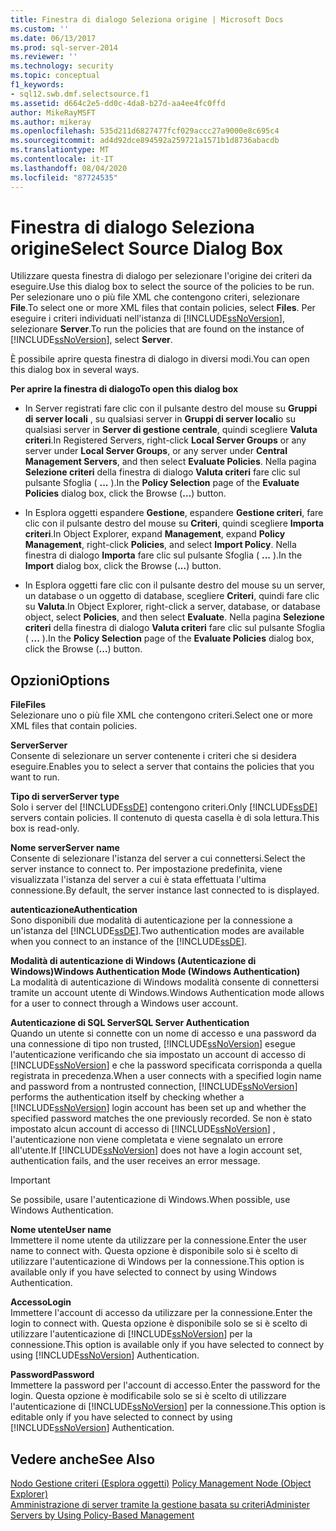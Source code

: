 ```yaml
---
title: Finestra di dialogo Seleziona origine | Microsoft Docs
ms.custom: ''
ms.date: 06/13/2017
ms.prod: sql-server-2014
ms.reviewer: ''
ms.technology: security
ms.topic: conceptual
f1_keywords:
- sql12.swb.dmf.selectsource.f1
ms.assetid: d664c2e5-dd0c-4da8-b27d-aa4ee4fc0ffd
author: MikeRayMSFT
ms.author: mikeray
ms.openlocfilehash: 535d211d6827477fcf029accc27a9000e8c695c4
ms.sourcegitcommit: ad4d92dce894592a259721a1571b1d8736abacdb
ms.translationtype: MT
ms.contentlocale: it-IT
ms.lasthandoff: 08/04/2020
ms.locfileid: "87724535"
---
```

# <a name="select-source-dialog-box"></a><span data-ttu-id="a1c5d-102">Finestra di dialogo Seleziona origine</span><span class="sxs-lookup"><span data-stu-id="a1c5d-102">Select Source Dialog Box</span></span>
  <span data-ttu-id="a1c5d-103">Utilizzare questa finestra di dialogo per selezionare l'origine dei criteri da eseguire.</span><span class="sxs-lookup"><span data-stu-id="a1c5d-103">Use this dialog box to select the source of the policies to be run.</span></span> <span data-ttu-id="a1c5d-104">Per selezionare uno o più file XML che contengono criteri, selezionare **File**.</span><span class="sxs-lookup"><span data-stu-id="a1c5d-104">To select one or more XML files that contain policies, select **Files**.</span></span> <span data-ttu-id="a1c5d-105">Per eseguire i criteri individuati nell'istanza di [!INCLUDE[ssNoVersion](../../includes/ssnoversion-md.md)], selezionare **Server**.</span><span class="sxs-lookup"><span data-stu-id="a1c5d-105">To run the policies that are found on the instance of [!INCLUDE[ssNoVersion](../../includes/ssnoversion-md.md)], select **Server**.</span></span>  
  
 <span data-ttu-id="a1c5d-106">È possibile aprire questa finestra di dialogo in diversi modi.</span><span class="sxs-lookup"><span data-stu-id="a1c5d-106">You can open this dialog box in several ways.</span></span>  
  
 <span data-ttu-id="a1c5d-107">**Per aprire la finestra di dialogo**</span><span class="sxs-lookup"><span data-stu-id="a1c5d-107">**To open this dialog box**</span></span>  
  
-   <span data-ttu-id="a1c5d-108">In Server registrati fare clic con il pulsante destro del mouse su **Gruppi di server locali** , su qualsiasi server in **Gruppi di server locali**o su qualsiasi server in **Server di gestione centrale**, quindi scegliere **Valuta criteri**.</span><span class="sxs-lookup"><span data-stu-id="a1c5d-108">In Registered Servers, right-click **Local Server Groups** or any server under **Local Server Groups**, or any server under **Central Management Servers**, and then select **Evaluate Policies**.</span></span> <span data-ttu-id="a1c5d-109">Nella pagina **Selezione criteri** della finestra di dialogo **Valuta criteri** fare clic sul pulsante Sfoglia ( **...** ).</span><span class="sxs-lookup"><span data-stu-id="a1c5d-109">In the **Policy Selection** page of the **Evaluate Policies** dialog box, click the Browse (**...**) button.</span></span>  
  
-   <span data-ttu-id="a1c5d-110">In Esplora oggetti espandere **Gestione**, espandere **Gestione criteri**, fare clic con il pulsante destro del mouse su **Criteri**, quindi scegliere **Importa criteri**.</span><span class="sxs-lookup"><span data-stu-id="a1c5d-110">In Object Explorer, expand **Management**, expand **Policy Management**, right-click **Policies**, and select **Import Policy**.</span></span> <span data-ttu-id="a1c5d-111">Nella finestra di dialogo **Importa** fare clic sul pulsante Sfoglia ( **...** ).</span><span class="sxs-lookup"><span data-stu-id="a1c5d-111">In the **Import** dialog box, click the Browse (**...**) button.</span></span>  
  
-   <span data-ttu-id="a1c5d-112">In Esplora oggetti fare clic con il pulsante destro del mouse su un server, un database o un oggetto di database, scegliere **Criteri**, quindi fare clic su **Valuta**.</span><span class="sxs-lookup"><span data-stu-id="a1c5d-112">In Object Explorer, right-click a server, database, or database object, select **Policies**, and then select **Evaluate**.</span></span> <span data-ttu-id="a1c5d-113">Nella pagina **Selezione criteri** della finestra di dialogo **Valuta criteri** fare clic sul pulsante Sfoglia ( **...** ).</span><span class="sxs-lookup"><span data-stu-id="a1c5d-113">In the **Policy Selection** page of the **Evaluate Policies** dialog box, click the Browse (**...**) button.</span></span>  
  
## <a name="options"></a><span data-ttu-id="a1c5d-114">Opzioni</span><span class="sxs-lookup"><span data-stu-id="a1c5d-114">Options</span></span>  
 <span data-ttu-id="a1c5d-115">**File**</span><span class="sxs-lookup"><span data-stu-id="a1c5d-115">**Files**</span></span>  
 <span data-ttu-id="a1c5d-116">Selezionare uno o più file XML che contengono criteri.</span><span class="sxs-lookup"><span data-stu-id="a1c5d-116">Select one or more XML files that contain policies.</span></span>  
  
 <span data-ttu-id="a1c5d-117">**Server**</span><span class="sxs-lookup"><span data-stu-id="a1c5d-117">**Server**</span></span>  
 <span data-ttu-id="a1c5d-118">Consente di selezionare un server contenente i criteri che si desidera eseguire.</span><span class="sxs-lookup"><span data-stu-id="a1c5d-118">Enables you to select a server that contains the policies that you want to run.</span></span>  
  
 <span data-ttu-id="a1c5d-119">**Tipo di server**</span><span class="sxs-lookup"><span data-stu-id="a1c5d-119">**Server type**</span></span>  
 <span data-ttu-id="a1c5d-120">Solo i server del [!INCLUDE[ssDE](../../includes/ssde-md.md)] contengono criteri.</span><span class="sxs-lookup"><span data-stu-id="a1c5d-120">Only [!INCLUDE[ssDE](../../includes/ssde-md.md)] servers contain policies.</span></span> <span data-ttu-id="a1c5d-121">Il contenuto di questa casella è di sola lettura.</span><span class="sxs-lookup"><span data-stu-id="a1c5d-121">This box is read-only.</span></span>  
  
 <span data-ttu-id="a1c5d-122">**Nome server**</span><span class="sxs-lookup"><span data-stu-id="a1c5d-122">**Server name**</span></span>  
 <span data-ttu-id="a1c5d-123">Consente di selezionare l'istanza del server a cui connettersi.</span><span class="sxs-lookup"><span data-stu-id="a1c5d-123">Select the server instance to connect to.</span></span> <span data-ttu-id="a1c5d-124">Per impostazione predefinita, viene visualizzata l'istanza del server a cui è stata effettuata l'ultima connessione.</span><span class="sxs-lookup"><span data-stu-id="a1c5d-124">By default, the server instance last connected to is displayed.</span></span>  
  
 <span data-ttu-id="a1c5d-125">**autenticazione**</span><span class="sxs-lookup"><span data-stu-id="a1c5d-125">**Authentication**</span></span>  
 <span data-ttu-id="a1c5d-126">Sono disponibili due modalità di autenticazione per la connessione a un'istanza del [!INCLUDE[ssDE](../../includes/ssde-md.md)].</span><span class="sxs-lookup"><span data-stu-id="a1c5d-126">Two authentication modes are available when you connect to an instance of the [!INCLUDE[ssDE](../../includes/ssde-md.md)].</span></span>  
  
 <span data-ttu-id="a1c5d-127">**Modalità di autenticazione di Windows (Autenticazione di Windows)**</span><span class="sxs-lookup"><span data-stu-id="a1c5d-127">**Windows Authentication Mode (Windows Authentication)**</span></span>  
 <span data-ttu-id="a1c5d-128">La modalità di autenticazione di Windows modalità consente di connettersi tramite un account utente di Windows.</span><span class="sxs-lookup"><span data-stu-id="a1c5d-128">Windows Authentication mode allows for a user to connect through a Windows user account.</span></span>  
  
 <span data-ttu-id="a1c5d-129">**Autenticazione di SQL Server**</span><span class="sxs-lookup"><span data-stu-id="a1c5d-129">**SQL Server Authentication**</span></span>  
 <span data-ttu-id="a1c5d-130">Quando un utente si connette con un nome di accesso e una password da una connessione di tipo non trusted, [!INCLUDE[ssNoVersion](../../includes/ssnoversion-md.md)] esegue l'autenticazione verificando che sia impostato un account di accesso di [!INCLUDE[ssNoVersion](../../includes/ssnoversion-md.md)] e che la password specificata corrisponda a quella registrata in precedenza.</span><span class="sxs-lookup"><span data-stu-id="a1c5d-130">When a user connects with a specified login name and password from a nontrusted connection, [!INCLUDE[ssNoVersion](../../includes/ssnoversion-md.md)] performs the authentication itself by checking whether a [!INCLUDE[ssNoVersion](../../includes/ssnoversion-md.md)] login account has been set up and whether the specified password matches the one previously recorded.</span></span> <span data-ttu-id="a1c5d-131">Se non è stato impostato alcun account di accesso di [!INCLUDE[ssNoVersion](../../includes/ssnoversion-md.md)] , l'autenticazione non viene completata e viene segnalato un errore all'utente.</span><span class="sxs-lookup"><span data-stu-id="a1c5d-131">If [!INCLUDE[ssNoVersion](../../includes/ssnoversion-md.md)] does not have a login account set, authentication fails, and the user receives an error message.</span></span>  
  
> [!IMPORTANT]  
>  <span data-ttu-id="a1c5d-132">Se possibile, usare l'autenticazione di Windows.</span><span class="sxs-lookup"><span data-stu-id="a1c5d-132">When possible, use Windows Authentication.</span></span>  
  
 <span data-ttu-id="a1c5d-133">**Nome utente**</span><span class="sxs-lookup"><span data-stu-id="a1c5d-133">**User name**</span></span>  
 <span data-ttu-id="a1c5d-134">Immettere il nome utente da utilizzare per la connessione.</span><span class="sxs-lookup"><span data-stu-id="a1c5d-134">Enter the user name to connect with.</span></span> <span data-ttu-id="a1c5d-135">Questa opzione è disponibile solo si è scelto di utilizzare l'autenticazione di Windows per la connessione.</span><span class="sxs-lookup"><span data-stu-id="a1c5d-135">This option is available only if you have selected to connect by using Windows Authentication.</span></span>  
  
 <span data-ttu-id="a1c5d-136">**Accesso**</span><span class="sxs-lookup"><span data-stu-id="a1c5d-136">**Login**</span></span>  
 <span data-ttu-id="a1c5d-137">Immettere l'account di accesso da utilizzare per la connessione.</span><span class="sxs-lookup"><span data-stu-id="a1c5d-137">Enter the login to connect with.</span></span> <span data-ttu-id="a1c5d-138">Questa opzione è disponibile solo se si è scelto di utilizzare l'autenticazione di [!INCLUDE[ssNoVersion](../../includes/ssnoversion-md.md)] per la connessione.</span><span class="sxs-lookup"><span data-stu-id="a1c5d-138">This option is available only if you have selected to connect by using [!INCLUDE[ssNoVersion](../../includes/ssnoversion-md.md)] Authentication.</span></span>  
  
 <span data-ttu-id="a1c5d-139">**Password**</span><span class="sxs-lookup"><span data-stu-id="a1c5d-139">**Password**</span></span>  
 <span data-ttu-id="a1c5d-140">Immettere la password per l'account di accesso.</span><span class="sxs-lookup"><span data-stu-id="a1c5d-140">Enter the password for the login.</span></span> <span data-ttu-id="a1c5d-141">Questa opzione è modificabile solo se si è scelto di utilizzare l'autenticazione di [!INCLUDE[ssNoVersion](../../includes/ssnoversion-md.md)] per la connessione.</span><span class="sxs-lookup"><span data-stu-id="a1c5d-141">This option is editable only if you have selected to connect by using [!INCLUDE[ssNoVersion](../../includes/ssnoversion-md.md)] Authentication.</span></span>  
  
## <a name="see-also"></a><span data-ttu-id="a1c5d-142">Vedere anche</span><span class="sxs-lookup"><span data-stu-id="a1c5d-142">See Also</span></span>  
 <span data-ttu-id="a1c5d-143">[Nodo Gestione criteri &#40;Esplora oggetti&#41;](../../ssms/object/object-explorer.md) </span><span class="sxs-lookup"><span data-stu-id="a1c5d-143">[Policy Management Node &#40;Object Explorer&#41;](../../ssms/object/object-explorer.md) </span></span>  
 [<span data-ttu-id="a1c5d-144">Amministrazione di server tramite la gestione basata su criteri</span><span class="sxs-lookup"><span data-stu-id="a1c5d-144">Administer Servers by Using Policy-Based Management</span></span>](administer-servers-by-using-policy-based-management.md)  
  
  
